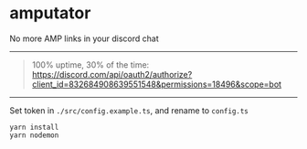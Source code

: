 # amputator
No more AMP links in your discord chat

---

> 100% uptime, 30% of the time: https://discord.com/api/oauth2/authorize?client_id=832684908639551548&permissions=18496&scope=bot

---

Set token in `./src/config.example.ts`, and rename to `config.ts`

```
yarn install
yarn nodemon
```
